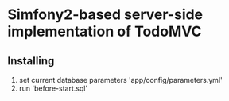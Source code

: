 Simfony2-based server-side implementation of TodoMVC
========================


Installing
----------------------------------

1. set current database parameters 'app/config/parameters.yml'
2. run 'before-start.sql'


